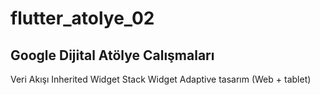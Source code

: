 # flutter_atolye_02
## Google Dijital Atölye Calışmaları
Veri Akışı
Inherited Widget
Stack Widget
Adaptive tasarım (Web + tablet)